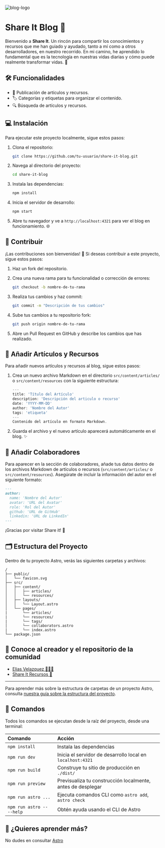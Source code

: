 ![blog-logo](https://github.com/user-attachments/assets/abe6f530-723e-4d4d-8924-2b6d40cd58c8)

# Share It Blog 🚀

Bienvenido a **Share It**. Un rincón para compartir los conocimientos y recursos que me han guiado y ayudado, tanto a mí como a otros desarrolladores, en nuestro recorrido. En mi camino, he aprendido lo fundamental que es la tecnología en nuestras vidas diarias y cómo puede realmente transformar vidas. 🌟

## 🛠️ Funcionalidades

- 📝 Publicación de artículos y recursos.
- 🏷️ Categorías y etiquetas para organizar el contenido.
- 🔍 Búsqueda de artículos y recursos.

## 💻 Instalación

Para ejecutar este proyecto localmente, sigue estos pasos:

1. Clona el repositorio:

   ```bash
   git clone https://github.com/tu-usuario/share-it-blog.git
   ```

2. Navega al directorio del proyecto:

   ```bash
   cd share-it-blog
   ```

3. Instala las dependencias:

   ```bash
   npm install
   ```

4. Inicia el servidor de desarrollo:

   ```bash
   npm start
   ```

5. Abre tu navegador y ve a `http://localhost:4321` para ver el blog en funcionamiento. 🌐

## 🤝 Contribuir

¡Las contribuciones son bienvenidas! 🎉 Si deseas contribuir a este proyecto, sigue estos pasos:

1. Haz un fork del repositorio.
2. Crea una nueva rama para tu funcionalidad o corrección de errores:

   ```bash
   git checkout -b nombre-de-tu-rama
   ```

3. Realiza tus cambios y haz commit:

   ```bash
   git commit -m "Descripción de tus cambios"
   ```

4. Sube tus cambios a tu repositorio fork:

   ```bash
   git push origin nombre-de-tu-rama
   ```

5. Abre un Pull Request en GitHub y describe los cambios que has realizado.

## 📄 Añadir Artículos y Recursos

Para añadir nuevos artículos y recursos al blog, sigue estos pasos:

1. Crea un nuevo archivo Markdown en el directorio `src/content/articles/` o `src/content/resources` con la siguiente estructura:

   ```typescript
   ---
   title: 'Título del Artículo'
   description: 'Descripción del articulo o recurso'
   date: 'YYYY-MM-DD'
   author: 'Nombre del Autor'
   tags: 'etiqueta'
   ---
   Contenido del artículo en formato Markdown.

   ```

2. Guarda el archivo y el nuevo artículo aparecerá automáticamente en el blog. ✨

## 👥 Añadir Colaboradores

Para aparecer en la sección de colaboradores, añade tus datos dentro de los archivos Markdown de artículos o recursos (`src/content/articles/` o `src/content/resources`). Asegúrate de incluir la información del autor en el siguiente formato:

```markdown
---
author:
  name: 'Nombre del Autor'
  avatar: 'URL del Avatar'
  role: 'Rol del Autor'
  github: 'URL de GitHub'
  linkedin: 'URL de LinkedIn'
---
```

¡Gracias por visitar Share it! 🙌

## 🗂️ Estructura del Proyecto

Dentro de tu proyecto Astro, verás las siguientes carpetas y archivos:

```text
/
├── public/
│   └── favicon.svg
├── src/
│   ├── content/
│   │   ├── articles/
│   │   └── resources/
│   ├── layouts/
│   │   └── Layout.astro
│   └── pages/
|       └── articles/
|       └── resources/
|       └── tags/
│       └── collaborators.astro
|       └── index.astro
└── package.json
```



## 🚀 Conoce al creador y el repositorio de la comunidad
- [Elias Velazquez 👨🏻‍💻](https://github.com/eliasvelazquezdev)
- [Share It Recursos 📃](https://github.com/eliasvelazquezdev/share-it-resources)

---

Para aprender más sobre la estructura de carpetas de un proyecto Astro, consulta [nuestra guía sobre la estructura del proyecto](https://docs.astro.build/en/basics/project-structure/).

## 🧞 Comandos

Todos los comandos se ejecutan desde la raíz del proyecto, desde una terminal:

| Comando                   | Acción                                                      |
| :------------------------ | :---------------------------------------------------------- |
| `npm install`             | Instala las dependencias                                    |
| `npm run dev`             | Inicia el servidor de desarrollo local en `localhost:4321`  |
| `npm run build`           | Construye tu sitio de producción en `./dist/`               |
| `npm run preview`         | Previsualiza tu construcción localmente, antes de desplegar |
| `npm run astro ...`       | Ejecuta comandos CLI como `astro add`, `astro check`        |
| `npm run astro -- --help` | Obtén ayuda usando el CLI de Astro                          |

## 👀 ¿Quieres aprender más?

No dudes en consultar [Astro](https://docs.astro.build)
